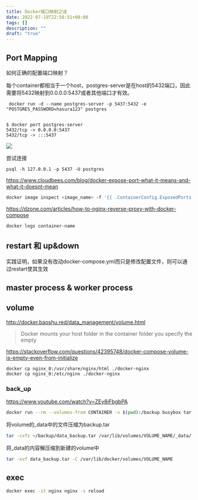 ```yaml
---
title: Docker端口映射之谜
date: 2022-07-19T22:58:51+08:00
tags: []
description: ""
draft: "true"
---
```


## Port Mapping

如何正确的配置端口映射？

每个container都相当于一个host，postgres-server是在host的5432端口，因此需要将5432映射到0.0.0.0:5437或者其他端口才有效。

```
 docker run -d --name postgres-server -p 5437:5432 -e "POSTGRES_PASSWORD=hasura123" postgres
```

```

```


```
$ docker port postgres-server
5432/tcp -> 0.0.0.0:5437
5432/tcp -> :::5437
```

![](https://s2.loli.net/2022/07/14/S4KfhtRYPZ3BVWp.png)


尝试连接
```
psql -h 127.0.0.1 -p 5437 -U postgres
```

https://www.cloudbees.com/blog/docker-expose-port-what-it-means-and-what-it-doesnt-mean

```sh
docker image inspect <image_name> -f '{{ .ContainerConfig.ExposedPorts }}'
```

https://dzone.com/articles/how-to-nginx-reverse-proxy-with-docker-compose


```sh
docker logs container-name
```


## restart 和 up&down

实践证明，如果没有改动docker-compose.yml而只是修改配置文件，则可以通过restart使其生效


## master process & worker process


##  volume

http://docker.baoshu.red/data_management/volume.html

>Docker mounts your host folder in the container folder you specify
the empty

https://stackoverflow.com/questions/42395748/docker-compose-volume-is-empty-even-from-initialize

```
docker cp nginx_0:/usr/share/nginx/html ./docker-nginx 
docker cp nginx_0:/etc/nginx ./docker-nginx 
```


### back_up

https://www.youtube.com/watch?v=ZEy8iFbgbPA

```sh
docker run --rm --volumes-from CONTAINER -v $(pwd):/backup busybox tar cvfz /backup/backup.tar CONTAINERPATH
```

将volume的_data中的文件压缩为backup.tar
```sh
tar -cvfz ~/backup/data_backup.tar /var/lib/volumes/VOLUME_NAME/_data/
```

将_data的内容解压缩到新建的volume中
```sh
tar -xvf data_backup.tar -C /var/lib/docker/volumes/VOLUME_NAME
```

## exec

```sh
docker exec -it nginx nginx -s reload
```